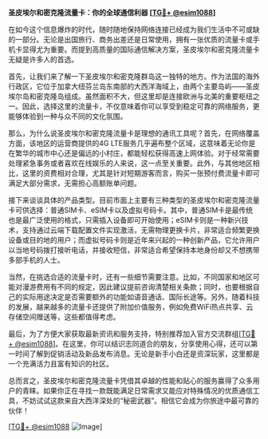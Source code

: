 **圣皮埃尔和密克隆流量卡：你的全球通信利器 [[TG💪+ @esim1088](https://t.me/s/esim1088)]**

在如今这个信息爆炸的时代，随时随地保持网络连接已经成为我们生活中不可或缺的一部分。无论是出国旅行、商务出差还是日常使用，拥有一张优质的流量卡或手机卡显得尤为重要。而提到高质量的国际通信解决方案，圣皮埃尔和密克隆流量卡无疑是许多人的首选。

首先，让我们来了解一下圣皮埃尔和密克隆群岛这一独特的地方。作为法国的海外行政区，它位于加拿大纽芬兰岛东南部的大西洋海域上，由两个主要岛屿——圣皮埃尔岛和密克隆岛组成。虽然面积不大，但这里却是连接欧洲与北美的重要枢纽之一。因此，选择这里的流量卡，不仅意味着你可以享受到稳定可靠的网络服务，更能够体验到一种与众不同的文化氛围。

那么，为什么说圣皮埃尔和密克隆流量卡是理想的通讯工具呢？首先，在网络覆盖方面，该地区的运营商提供的4G LTE服务几乎遍布整个区域，这意味着无论你是在繁华的城市中心还是偏远的小村庄，都能轻松获得高速上网体验。对于经常需要处理紧急事务或者喜欢在线娱乐的人来说，这一点至关重要。此外，与其他地区相比，这里的资费相对合理，尤其是针对短期游客而言，购买一张预付费流量卡即可满足大部分需求，无需担心高额账单问题。

接下来谈谈具体的产品类型。目前市面上主要有三种类型的圣皮埃尔和密克隆流量卡可供选择：普通SIM卡、eSIM卡以及虚拟号码卡。其中，普通SIM卡是最传统也是最广泛使用的格式，只需插入设备即可开始使用；eSIM卡则是一种新兴技术，支持通过云端下载配置文件实现激活，无需物理更换卡片，非常适合频繁更换设备或目的地的用户；而虚拟号码卡则是近年来兴起的一种创新产品，它允许用户以当地号码拨打接听电话，并接收短信，非常适合希望保持本地身份却又不想携带多部手机的人士。

当然，在挑选合适的流量卡时，还有一些细节需要注意。比如，不同国家和地区可能对漫游费用有不同的规定，因此建议提前咨询清楚相关条款；同时，也要根据自己的实际用途决定是否需要额外的功能如语音通话、国际长途等。另外，随着科技的发展，越来越多的流量卡还提供了附加价值服务，例如免费WiFi热点共享、云存储空间赠送等，这些都值得考虑。

最后，为了方便大家获取最新资讯和服务支持，特别推荐加入官方交流群组[[TG💪+ @esim1088](https://t.me/s/esim1088)]。在这里，你可以结识志同道合的朋友，分享使用心得，还可以第一时间了解到促销活动及新品发布消息。无论是新手小白还是资深玩家，这里都是一个充满活力且富有知识的社区。

总而言之，圣皮埃尔和密克隆流量卡凭借其卓越的性能和贴心的服务赢得了众多用户的青睐。如果你正在寻找一款既能满足日常需求又能应对特殊情况的优质通信工具，不妨试试这款来自大西洋深处的“秘密武器”。相信它会成为你旅途中最可靠的伙伴！

[[TG💪+ @esim1088](https://t.me/s/esim1088) ![Image](https://i.postimg.cc/4NQfJmqS/Snipaste-2025-05-13-00-14-12.png)]